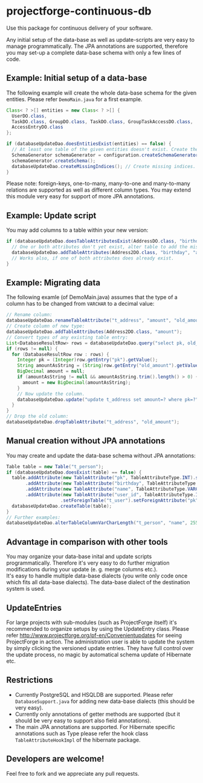 projectforge-continuous-db
==========================

Use this package for continuous delivery of your software.

Any initial setup of the data-base as well as update-scripts are very easy to manage programmatically. The JPA annotations are supported,
therefore you may set-up a complete data-base schema with only a few lines of code.

## Example: Initial setup of a data-base

The following example will create the whole data-base schema for the given entities. Please refer ```DemoMain.java``` for a first example.

```java
Class< ? >[] entities = new Class< ? >[] {
  UserDO.class,
  TaskDO.class, GroupDO.class, TaskDO.class, GroupTaskAccessDO.class,
  AccessEntryDO.class
};

if (databaseUpdateDao.doesEntitiesExist(entities) == false) {
  // At least one table of the given entities doesn't exist. Create the missing tables:
  SchemaGenerator schemaGenerator = configuration.createSchemaGenerator().add(entities);
  schemaGenerator.createSchema();
  databaseUpdateDao.createMissingIndices(); // Create missing indices.
}
```

Please note: foreign-keys, one-to-many, many-to-one and many-to-many relations are supported as well as different column types. You may extend
this module very easy for support of more JPA annotations.

## Example: Update script

You may add columns to a table within your new version:

```java
if (databaseUpdateDao.doesTableAttributesExist(AddressDO.class, "birthday", "address") == false) {
  // One or both attributes don't yet exist, alter table to add the missing columns now:
  databaseUpdateDao.addTableAttributes(Address2DO.class, "birthday", "address");
  // Works also, if one of both attributes does already exist.
}
```

## Example: Migrating data

The following examle (of DemoMain.java) assumes that the type of a column has to be changed from ```VARCHAR``` to a decimal value:

```java
// Rename column:
databaseUpdateDao.renameTableAttribute("t_address", "amount", "old_amount");
// Create column of new type:
databaseUpdateDao.addTableAttributes(Address2DO.class, "amount");
// Convert types of any existing table entry:
List<DatabaseResultRow> rows = databaseUpdateDao.query("select pk, old_amount from t_address");
if (rows != null) {
  for (DatabaseResultRow row : rows) {
    Integer pk = (Integer)row.getEntry("pk").getValue();
    String amountAsString = (String)row.getEntry("old_amount").getValue();
    BigDecimal amount = null;
    if (amountAsString != null && amountAsString.trim().length() > 0) {
      amount = new BigDecimal(amountAsString);
    }
    // Now update the column.
    databaseUpdateDao.update("update t_address set amount=? where pk=?", amount, pk);
  }
}
// Drop the old column:
databaseUpdateDao.dropTableAttribute("t_address", "old_amount");
```

## Manual creation without JPA annotations
You may create and update the data-base schema without JPA annotations:
```java
Table table = new Table("t_person");
if (databaseUpdateDao.doesExist(table) == false) {
  table.addAttribute(new TableAttribute("pk", TableAttributeType.INT).setPrimaryKey(true)) //
       .addAttribute(new TableAttribute("birthday", TableAttributeType.DATE)) //
       .addAttribute(new TableAttribute("name", TableAttributeType.VARCHAR, 100).setNullable(false)) //
       .addAttribute(new TableAttribute("user_id", TableAttributeType.INT) //
                    .setForeignTable("t_user").setForeignAttribute("pk"));
  databaseUpdateDao.createTable(table);
}
// Further examples:
databaseUpdateDao.alterTableColumnVarCharLength("t_person", "name", 255); // VARCHAR(100) -> VARCHAR(255)
```

## Advantage in comparison with other tools
You may organize your data-base inital and update scripts programmatically. Therefore it's very easy to do further migration
modifications during your update (e. g. merge columns etc.).  
It's easy to handle multiple data-base dialects (you write only code once which fits all data-base dialects). The data-base dialect of the destination system is used.

## UpdateEntries
For large projects with sub-modules (such as ProjectForge itself) it's recommended to organize setups by using the UpdateEntry class. Please refer http://www.projectforge.org/pf-en/Convenientupdates for seeing ProjectForge in action. The administration user is able to update the system by simply clicking the versioned update entries.
They have full control over the update process, no magic by automatical schema update of Hibernate etc.

## Restrictions
* Currently PostgreSQL and HSQLDB are supported. Please refer ```DatabaseSupport.java``` for adding new data-base dialects (this should be very easy).
* Currently only annotations of getter methods are supported (but it should be very easy to support also field annotations).
* The main JPA annotations are supported. For Hibernate specific annotations such as Type please refer the hook class ```TableAttributeHookImpl``` of the hibernate package.

## Developers are welcome!
Feel free to fork and we appreciate any pull requests.
